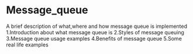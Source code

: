 # Message_queue
A brief description of what,where and how message queue is implemented
1.Introduction about what message queue is
2.Styles of message queuing
3.Message queue usage examples
4.Benefits of message queue
5.Some real life examples
